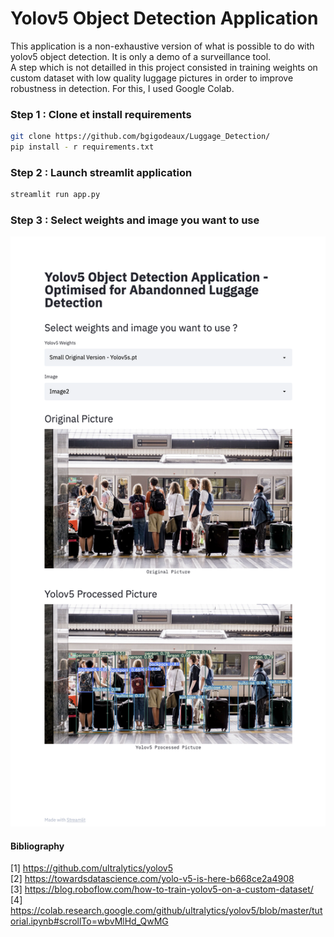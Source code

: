 # Yolov5 Object Detection Application 

This application is a non-exhaustive version of what is possible to do with yolov5 object detection. It is only a demo of a surveillance tool. \
A step which is not detailled in this project consisted in training weights on custom dataset with low quality luggage pictures in order to improve robustness in detection. For this, I used Google Colab. 

### Step 1 : Clone et install requirements
```bash
git clone https://github.com/bgigodeaux/Luggage_Detection/
pip install - r requirements.txt
```

### Step 2 : Launch streamlit application 
```bash
streamlit run app.py
```

### Step 3 : Select weights and image you want to use
![Streamlit App](./demo.png)


#### Bibliography 
[1] https://github.com/ultralytics/yolov5 \
[2] https://towardsdatascience.com/yolo-v5-is-here-b668ce2a4908 \
[3] https://blog.roboflow.com/how-to-train-yolov5-on-a-custom-dataset/ \
[4] https://colab.research.google.com/github/ultralytics/yolov5/blob/master/tutorial.ipynb#scrollTo=wbvMlHd_QwMG
